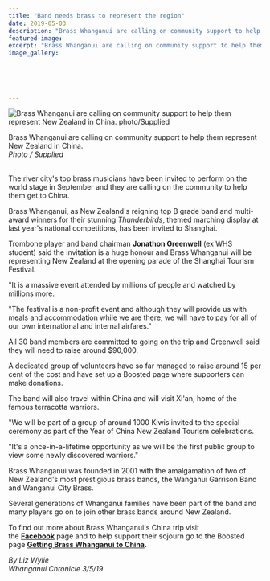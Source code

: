 ```yaml
---
title: "Band needs brass to represent the region"
date: 2019-05-03
description: "Brass Whanganui are calling on community support to help them represent New Zealand in China..."
featured-image: 
excerpt: "Brass Whanganui are calling on community support to help them represent New Zealand in China."
image_gallery:
	
	
	
	
	
---
```


<p><img src="https://www.nzherald.co.nz/resizer/MqnI63A4kZwRIomPreZDzKaW-vw=/620x349/smart/filters:quality(70)/arc-anglerfish-syd-prod-nzme.s3.amazonaws.com/public/2O3JFLUT3RH2XNYNYVQDBUXUL4.jpg" alt="Brass Whanganui are calling on community support to help them represent New Zealand in China. photo/Supplied" /></p>
<p>Brass Whanganui are calling on community support to help them represent New Zealand in China.&nbsp;<br /><em>Photo / Supplied</em></p>
<p><br />The river city's top brass musicians have been invited to perform on the world stage in September and they are calling on the community to help them get to China.</p>
<p>Brass Whanganui, as New Zealand's reigning top B grade band and multi-award winners for their stunning&nbsp;<em>Thunderbirds</em>, themed marching display at last year's national competitions, has been invited to Shanghai.</p>
<p>Trombone player and band chairman <strong>Jonathon Greenwell</strong> (ex WHS student) said the invitation is a huge honour and Brass Whanganui will be representing New Zealand at the opening parade of the Shanghai Tourism Festival.</p>
<p>"It is a massive event attended by millions of people and watched by millions more.</p>
<p>"The festival is a non-profit event and although they will provide us with meals and accommodation while we are there, we will have to pay for all of our own international and internal airfares."</p>
<p>All 30 band members are committed to going on the trip and Greenwell said they will need to raise around $90,000.</p>
<p>A dedicated group of volunteers have so far managed to raise around 15 per cent of the cost and have set up a Boosted page where supporters can make donations.</p>
<p>The band will also travel within China and will visit Xi'an, home of the famous terracotta warriors.</p>
<p>"We will be part of a group of around 1000 Kiwis invited to the special ceremony as part of the Year of China New Zealand Tourism celebrations.</p>
<p>"It's a once-in-a-lifetime opportunity as we will be the first public group to view some newly discovered warriors."</p>
<p>Brass Whanganui was founded in 2001 with the amalgamation of two of New Zealand's most prestigious brass bands, the Wanganui Garrison Band and Wanganui City Brass.</p>
<p>Several generations of Whanganui families have been part of the band and many players go on to join other brass bands around New Zealand.</p>
<p>To find out more about Brass Whanganui's China trip visit the&nbsp;<strong><a href="https://www.facebook.com/BrassWhanganui/" target="_blank">Facebook</a></strong>&nbsp;page and to help support their sojourn go to the Boosted page&nbsp;<strong><a href="https://www.boosted.org.nz/projects/getting-brass-whanganui-to-china?fbclid=IwAR3nrqikX9-4Is62Nvpp5KSJ7Ab7Z5REzauzUsD3AmapVFwCxkX4Qncwfo8" target="_blank">Getting Brass Whanganui to China</a>.</strong></p>
<p><em>By Liz Wylie</em><br /><em>Whanganui Chronicle 3/5/19</em></p>

